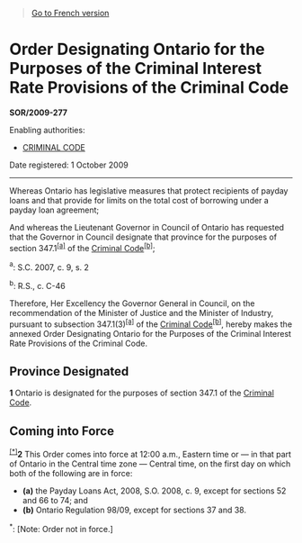 > [Go to French version](/fr/Règlements/Décrets,%20ordonnances%20et%20règlements%20statutaires/2009/277.md)

# Order Designating Ontario for the Purposes of the Criminal Interest Rate Provisions of the Criminal Code

**SOR/2009-277**

Enabling authorities: 
- [CRIMINAL CODE](/en/Acts/Revised%20Statutes%20of%20Canada/C/C-46.md)

Date registered: 1 October 2009

----------

Whereas Ontario has legislative measures that protect recipients of payday loans and that provide for limits on the total cost of borrowing under a payday loan agreement;

And whereas the Lieutenant Governor in Council of Ontario has requested that the Governor in Council designate that province for the purposes of section 347.1<sup><a href='#fn_610628-e_hq_3365'>[a]</a></sup> of the [Criminal Code](/en/Acts/Revised%20Statutes%20of%20Canada/C/C-46.md)<sup><a href='#fn_610628-e_hq_3366'>[b]</a></sup>;

<a name='fn_610628-e_hq_3365'><sup>a</sup></a>: S.C. 2007, c. 9, s. 2<br />

<a name='fn_610628-e_hq_3366'><sup>b</sup></a>: R.S., c. C-46<br />

Therefore, Her Excellency the Governor General in Council, on the recommendation of the Minister of Justice and the Minister of Industry, pursuant to subsection 347.1(3)<sup><a href='#fn_610628-e_hq_3365'>[a]</a></sup> of the [Criminal Code](/en/Acts/Revised%20Statutes%20of%20Canada/C/C-46.md)<sup><a href='#fn_610628-e_hq_3366'>[b]</a></sup>, hereby makes the annexed Order Designating Ontario for the Purposes of the Criminal Interest Rate Provisions of the Criminal Code.




## Province Designated


**1** Ontario is designated for the purposes of section 347.1 of the [Criminal Code](/en/Acts/Revised%20Statutes%20of%20Canada/C/C-46.md).




## Coming into Force


<sup><a href='#fn_IndE901_hq_8059'>[*]</a></sup>**2** This Order comes into force at 12:00 a.m., Eastern time or — in that part of Ontario in the Central time zone — Central time, on the first day on which both of the following are in force:
- **(a)** the Payday Loans Act, 2008, S.O. 2008, c. 9, except for sections 52 and 66 to 74; and
- **(b)** Ontario Regulation 98/09, except for sections 37 and 38.

<a name='fn_IndE901_hq_8059'><sup>*</sup></a>: [Note: Order not in force.]<br />


